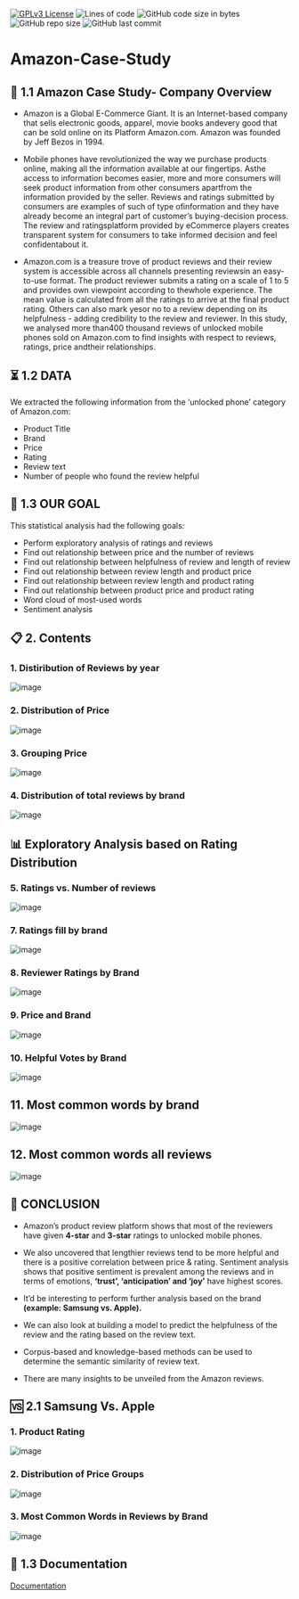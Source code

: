 [![GPLv3 License](https://img.shields.io/badge/License-GPL%20v3-yellow.svg)](https://opensource.org/licenses/)
![Lines of code](https://img.shields.io/tokei/lines/github/7Vivek/Amazon-Case-Study?color=green)
![GitHub code size in bytes](https://img.shields.io/github/languages/code-size/7Vivek/Amazon-Case-Study)
![GitHub repo size](https://img.shields.io/github/repo-size/7Vivek/Amazon-Case-Study)
![GitHub last commit](https://img.shields.io/github/last-commit/7Vivek/Amazon-Case-Study?color=orange)

# Amazon-Case-Study 


## 📝 1.1 Amazon Case Study- Company Overview

- Amazon is a Global E-Commerce Giant. It is an Internet-based company that sells electronic goods, apparel, movie books andevery good that can be sold online on its Platform Amazon.com. Amazon was founded by Jeff Bezos in 1994.

- Mobile phones have revolutionized the way we purchase products online, making all the information available at our fingertips. Asthe access to information becomes easier, more and more consumers will seek product information from other consumers apartfrom the information provided by the seller. Reviews and ratings submitted by consumers are examples of such of type ofinformation and they have already become an integral part of customer’s buying-decision process. The review and ratingsplatform provided by eCommerce players creates transparent system for consumers to take informed decision and feel confidentabout it.

- Amazon.com is a treasure trove of product reviews and their review system is accessible across all channels presenting reviewsin an easy-to-use format. The product reviewer submits a rating on a scale of 1 to 5 and provides own viewpoint according to thewhole experience. The mean value is calculated from all the ratings to arrive at the final product rating. Others can also mark yesor no to a review depending on its helpfulness - adding credibility to the review and reviewer. In this study, we analysed more than400 thousand reviews of unlocked mobile phones sold on Amazon.com to find insights with respect to reviews, ratings, price andtheir relationships.

## ⏳ 1.2 DATA

We extracted the following information from the ‘unlocked phone’ category of Amazon.com:
- Product Title
- Brand
- Price
- Rating
- Review text
- Number of people who found the review helpful

## 🎯 1.3 OUR GOAL

This statistical analysis had the following goals:
- Perform exploratory analysis of ratings and reviews
- Find out relationship between price and the number of reviews
- Find out relationship between helpfulness of review and length of review
- Find out relationship between review length and product price
- Find out relationship between review length and product rating
- Find out relationship between product price and product rating
- Word cloud of most-used words
- Sentiment analysis

## 📋 2. Contents
### 1. Distiribution of Reviews by year
![image](https://user-images.githubusercontent.com/77670138/135665346-1f7f1c10-2033-405b-87a4-88103499b2cc.png)
### 2. Distribution of Price
![image](https://user-images.githubusercontent.com/77670138/135665662-d0eb95f0-9aa1-46ce-8556-78790cd9d000.png)
### 3. Grouping Price
![image](https://user-images.githubusercontent.com/77670138/135666276-f5c9f1b3-a828-41f4-a888-8a5a3ca087bb.png)
### 4. Distribution of total reviews by brand
![image](https://user-images.githubusercontent.com/77670138/135666375-e2819a00-6883-47c7-bed6-fab4241c0bdd.png)

## 📊 Exploratory Analysis based on Rating Distribution

### 5. Ratings vs. Number of reviews
![image](https://user-images.githubusercontent.com/77670138/135666686-4e40997b-13fd-4141-b188-27ea84e6735a.png)
### 7. Ratings fill by brand
![image](https://user-images.githubusercontent.com/77670138/135666794-e15fdc01-ba3a-4251-8133-005f456cbd9b.png)
### 8. Reviewer Ratings by Brand
![image](https://user-images.githubusercontent.com/77670138/135666890-40dad3fc-5436-4d08-8f7f-2990bd3c573d.png)
### 9. Price and Brand
![image](https://user-images.githubusercontent.com/77670138/135667040-14e60bbc-ef27-4fc3-861d-2fb80e62b171.png)
### 10. Helpful Votes by Brand
![image](https://user-images.githubusercontent.com/77670138/135667119-a6af0f70-de12-45a5-bae7-68bb7494ff8b.png)
## 11. Most common words by brand
![image](https://user-images.githubusercontent.com/77670138/135667335-5e78bfc6-98e6-4525-94e6-c7973305c422.png)
## 12. Most common words all reviews
![image](https://user-images.githubusercontent.com/77670138/135667424-adfbf6a5-bf4d-4be2-aac3-b2213ccb6d3d.png)

## 🚧	CONCLUSION

- Amazon’s product review platform shows that most of the reviewers have given **4-star** and **3-star** ratings to unlocked mobile phones.

- We also uncovered that lengthier reviews tend to be more helpful and there is a positive correlation between price & rating. Sentiment analysis shows that positive sentiment is prevalent among the reviews and in terms of emotions, **‘trust’, ‘anticipation’ and ‘joy’** have highest scores.

- It’d be interesting to perform further analysis based on the brand **(example: Samsung vs. Apple).**

- We can also look at building a model to predict the helpfulness of the review and the rating based on the review text.

- Corpus-based and knowledge-based methods can be used to determine the semantic similarity of review text.

- There are many insights to be unveiled from the Amazon reviews.

## 🆚 2.1 Samsung Vs. Apple

### 1. Product Rating
![image](https://user-images.githubusercontent.com/77670138/135667835-c2a09a44-b368-4bcf-9b24-9e54f1bbb570.png)
### 2. Distribution of Price Groups
![image](https://user-images.githubusercontent.com/77670138/135667960-e902e30b-ac5f-4055-95f7-2e57b3ef9b3b.png)
### 3. Most Common Words in Reviews by Brand
![image](https://user-images.githubusercontent.com/77670138/135668035-8ab8e10b-0d30-400b-8935-5c4740ac15a4.png)

## 📃 1.3 Documentation
[Documentation](https://github.com/7Vivek/Amazon-Case-Study/blob/main/Amazon%20Case%20Study.pdf)


